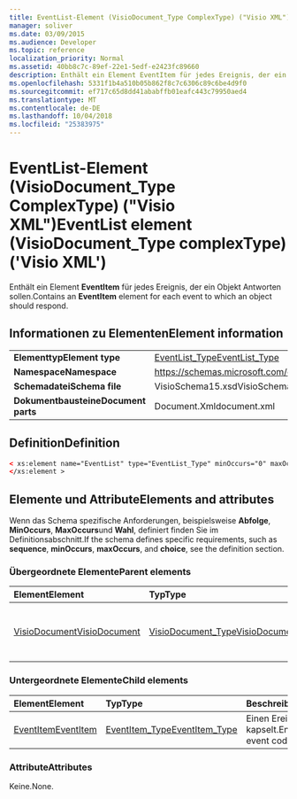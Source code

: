```yaml
---
title: EventList-Element (VisioDocument_Type ComplexType) ("Visio XML")
manager: soliver
ms.date: 03/09/2015
ms.audience: Developer
ms.topic: reference
localization_priority: Normal
ms.assetid: 40bb8c7c-89ef-22e1-5edf-e2423fc89660
description: Enthält ein Element EventItem für jedes Ereignis, der ein Objekt Antworten sollen.
ms.openlocfilehash: 5331f1b4a510b05b862f8c7c6306c89c6be4d9f0
ms.sourcegitcommit: ef717c65d8dd41ababffb01eafc443c79950aed4
ms.translationtype: MT
ms.contentlocale: de-DE
ms.lasthandoff: 10/04/2018
ms.locfileid: "25383975"
---
```

# <a name="eventlist-element-visiodocumenttype-complextype-visio-xml"></a><span data-ttu-id="60f7a-103">EventList-Element (VisioDocument_Type ComplexType) ("Visio XML")</span><span class="sxs-lookup"><span data-stu-id="60f7a-103">EventList element (VisioDocument_Type complexType) ('Visio XML')</span></span>

<span data-ttu-id="60f7a-104">Enthält ein Element **EventItem** für jedes Ereignis, der ein Objekt Antworten sollen.</span><span class="sxs-lookup"><span data-stu-id="60f7a-104">Contains an **EventItem** element for each event to which an object should respond.</span></span> 
  
## <a name="element-information"></a><span data-ttu-id="60f7a-105">Informationen zu Elementen</span><span class="sxs-lookup"><span data-stu-id="60f7a-105">Element information</span></span>

|||
|:-----|:-----|
|<span data-ttu-id="60f7a-106">**Elementtyp**</span><span class="sxs-lookup"><span data-stu-id="60f7a-106">**Element type**</span></span> <br/> |[<span data-ttu-id="60f7a-107">EventList_Type</span><span class="sxs-lookup"><span data-stu-id="60f7a-107">EventList_Type</span></span>](eventlist_type-complextypevisio-xml.md) <br/> |
|<span data-ttu-id="60f7a-108">**Namespace**</span><span class="sxs-lookup"><span data-stu-id="60f7a-108">**Namespace**</span></span> <br/> |https://schemas.microsoft.com/office/visio/2012/main  <br/> |
|<span data-ttu-id="60f7a-109">**Schemadatei**</span><span class="sxs-lookup"><span data-stu-id="60f7a-109">**Schema file**</span></span> <br/> |<span data-ttu-id="60f7a-110">VisioSchema15.xsd</span><span class="sxs-lookup"><span data-stu-id="60f7a-110">VisioSchema15.xsd</span></span>  <br/> |
|<span data-ttu-id="60f7a-111">**Dokumentbausteine**</span><span class="sxs-lookup"><span data-stu-id="60f7a-111">**Document parts**</span></span> <br/> |<span data-ttu-id="60f7a-112">Document.Xml</span><span class="sxs-lookup"><span data-stu-id="60f7a-112">document.xml</span></span>  <br/> |
   
## <a name="definition"></a><span data-ttu-id="60f7a-113">Definition</span><span class="sxs-lookup"><span data-stu-id="60f7a-113">Definition</span></span>

```XML
< xs:element name="EventList" type="EventList_Type" minOccurs="0" maxOccurs="1" >
</xs:element >
```

## <a name="elements-and-attributes"></a><span data-ttu-id="60f7a-114">Elemente und Attribute</span><span class="sxs-lookup"><span data-stu-id="60f7a-114">Elements and attributes</span></span>

<span data-ttu-id="60f7a-115">Wenn das Schema spezifische Anforderungen, beispielsweise **Abfolge**, **MinOccurs**, **MaxOccurs**und **Wahl**, definiert finden Sie im Definitionsabschnitt.</span><span class="sxs-lookup"><span data-stu-id="60f7a-115">If the schema defines specific requirements, such as **sequence**, **minOccurs**, **maxOccurs**, and **choice**, see the definition section.</span></span> 
  
### <a name="parent-elements"></a><span data-ttu-id="60f7a-116">Übergeordnete Elemente</span><span class="sxs-lookup"><span data-stu-id="60f7a-116">Parent elements</span></span>

|<span data-ttu-id="60f7a-117">**Element**</span><span class="sxs-lookup"><span data-stu-id="60f7a-117">**Element**</span></span>|<span data-ttu-id="60f7a-118">**Typ**</span><span class="sxs-lookup"><span data-stu-id="60f7a-118">**Type**</span></span>|<span data-ttu-id="60f7a-119">**Beschreibung**</span><span class="sxs-lookup"><span data-stu-id="60f7a-119">**Description**</span></span>|
|:-----|:-----|:-----|
|[<span data-ttu-id="60f7a-120">VisioDocument</span><span class="sxs-lookup"><span data-stu-id="60f7a-120">VisioDocument</span></span>](visiodocument-elementvisio-xml.md) <br/> |[<span data-ttu-id="60f7a-121">VisioDocument_Type</span><span class="sxs-lookup"><span data-stu-id="60f7a-121">VisioDocument_Type</span></span>](visiodocument_type-complextypevisio-xml.md) <br/> |<span data-ttu-id="60f7a-122">Das Stammelement eines Microsoft Visio-Dokuments.</span><span class="sxs-lookup"><span data-stu-id="60f7a-122">The root element of a Microsoft Visio document.</span></span>  <br/> |
   
### <a name="child-elements"></a><span data-ttu-id="60f7a-123">Untergeordnete Elemente</span><span class="sxs-lookup"><span data-stu-id="60f7a-123">Child elements</span></span>

|<span data-ttu-id="60f7a-124">**Element**</span><span class="sxs-lookup"><span data-stu-id="60f7a-124">**Element**</span></span>|<span data-ttu-id="60f7a-125">**Typ**</span><span class="sxs-lookup"><span data-stu-id="60f7a-125">**Type**</span></span>|<span data-ttu-id="60f7a-126">**Beschreibung**</span><span class="sxs-lookup"><span data-stu-id="60f7a-126">**Description**</span></span>|
|:-----|:-----|:-----|
|[<span data-ttu-id="60f7a-127">EventItem</span><span class="sxs-lookup"><span data-stu-id="60f7a-127">EventItem</span></span>](eventitem-element-eventlist_type-complextypevisio-xml.md) <br/> |[<span data-ttu-id="60f7a-128">EventItem_Type</span><span class="sxs-lookup"><span data-stu-id="60f7a-128">EventItem_Type</span></span>](eventitem_type-complextypevisio-xml.md) <br/> |<span data-ttu-id="60f7a-129">Einen Ereigniscode kapselt.</span><span class="sxs-lookup"><span data-stu-id="60f7a-129">Encapsulates an event code.</span></span>  <br/> |
   
### <a name="attributes"></a><span data-ttu-id="60f7a-130">Attribute</span><span class="sxs-lookup"><span data-stu-id="60f7a-130">Attributes</span></span>

<span data-ttu-id="60f7a-131">Keine.</span><span class="sxs-lookup"><span data-stu-id="60f7a-131">None.</span></span>
  

